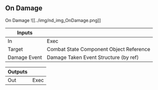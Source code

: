 ## On Damage
On Damage
![[../img/nd_img_OnDamage.png]]

|Inputs||
|--|--|
| In | Exec |
| Target | Combat State Component Object Reference |
| Damage Event | Damage Taken Event Structure (by ref) |

|Outputs||
|--|--|
| Out | Exec |
